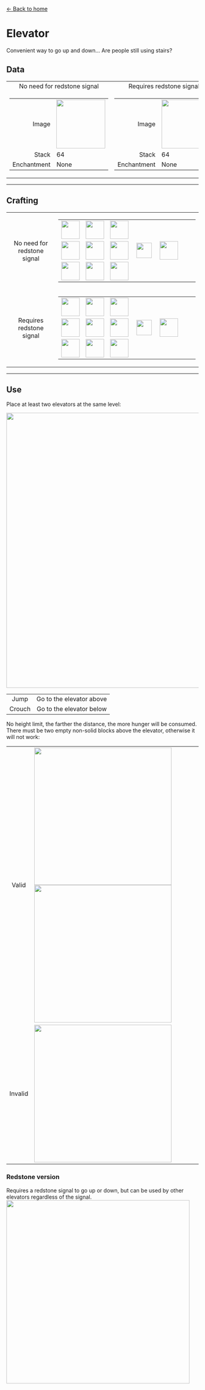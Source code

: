 [← Back to home](../)
# Elevator
Convenient way to go up and down... Are people still using stairs?

## Data
<table>
    <tr>
        <td align="center">No need for redstone signal</td>
        <td align="center">Requires redstone signal</td>
    </tr>
    <tr>
        <td>
            <table>
                <tr><td align="end">Image</td><td><img src="https://i.imgur.com/OLqL1Kq.png" width="128"/></td></tr>
                <tr><td align="end">Stack</td><td>64</td></tr>
                <tr><td align="end">Enchantment</td><td>None</td></tr>
            </table>
        </td>
        <td>
            <table>
                <tr><td align="end">Image</td><td><img src="https://i.imgur.com/a3p64mU.png" width="128"/></td></tr>
                <tr><td align="end">Stack</td><td>64</td></tr>
                <tr><td align="end">Enchantment</td><td>None</td></tr>
            </table>
        </td>
    </tr>
</table>

---

## Crafting
<table>
    <tr>
        <td align="center">No need for redstone signal</td>
        <td>
            <table>
                <tr><td><img src="https://i.imgur.com/MGimsYu.png" width="48"/></td><td><img src="https://i.imgur.com/8CTkfhE.png" width="48"/></td><td><img src="https://i.imgur.com/MGimsYu.png" width="48"/></td><td colspan="3"></td></tr>
                <tr><td><img src="https://i.imgur.com/MGimsYu.png" width="48"/></td><td><img src="https://i.imgur.com/r52NwRM.png" width="48"/></td><td><img src="https://i.imgur.com/MGimsYu.png" width="48"/></td><td width="70" align="center"><img src="https://i.imgur.com/VE0KqIE.png" width="40"/></td><td><img src="https://i.imgur.com/OLqL1Kq.png" width="48"/></td><td width="70"></td></tr>
                <tr><td><img src="https://i.imgur.com/MGimsYu.png" width="48"/></td><td><img src="https://i.imgur.com/MGimsYu.png" width="48"/></td><td><img src="https://i.imgur.com/MGimsYu.png" width="48"/></td><td colspan="3"></td></tr>
            </table>
        </td>
    </tr>
    <tr>
        <td align="center">Requires redstone signal</td>
        <td>
            <table>
                <tr><td><img src="https://i.imgur.com/MGimsYu.png" width="48"/></td><td><img src="https://i.imgur.com/8CTkfhE.png" width="48"/></td><td><img src="https://i.imgur.com/MGimsYu.png" width="48"/></td><td colspan="3"></td></tr>
                <tr><td><img src="https://i.imgur.com/MGimsYu.png" width="48"/></td><td><img src="https://i.imgur.com/r52NwRM.png" width="48"/></td><td><img src="https://i.imgur.com/MGimsYu.png" width="48"/></td><td width="70" align="center"><img src="https://i.imgur.com/VE0KqIE.png" width="40"/></td><td><img src="https://i.imgur.com/a3p64mU.png" width="48"/></td><td width="70"></td></tr>
                <tr><td><img src="https://i.imgur.com/MGimsYu.png" width="48"/></td><td><img src="https://i.imgur.com/c6Cmqmi.png" width="48"/></td><td><img src="https://i.imgur.com/MGimsYu.png" width="48"/></td><td colspan="3"></td></tr>
            </table>
        </td>
    </tr>
</table>

---

## Use
Place at least two elevators at the same level:

<img src="https://i.imgur.com/TCQMFr7.png" width="720"/>

<table>
    <tr><td align="center">Jump</td><td align="center">Go to the elevator above</td></tr>
    <tr><td align="center">Crouch</td><td align="center">Go to the elevator below</td></tr>
</table>

No height limit, the farther the distance, the more hunger will be consumed.
There must be two empty non-solid blocks above the elevator, otherwise it will not work:

<table>
    <tr><td align="center">Valid</td><td><img src="https://i.imgur.com/3fOeV1n.png" width="360"/><img src="https://i.imgur.com/b2QOaTl.png" width="360"/></td></tr>
    <tr><td align="center">Invalid</td><td><img src="https://i.imgur.com/JYYtFGz.png" width="360"/></td></tr>
</table>

### Redstone version
Requires a redstone signal to go up or down, but can be used by other elevators regardless of the signal.
<img src="https://i.imgur.com/5mhxS2h.png" width="480"/>
